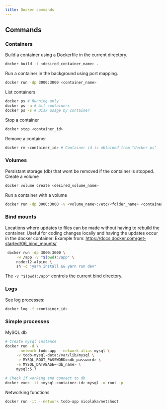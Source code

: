 ```yaml
---
title: Docker commands
---
```


## Commands
### Containers
Build a container using a Dockerfile in the current directory.
```bash
docker build -t <desired_container_name> . 
```

Run a container in the background using port mapping.
```bash
docker run -dp 3000:3000 <container_name>
```

List containers
```bash
docker ps # Running only
docker ps -a # All containers
docker ps -s # Disk usage by container
```

Stop a container
```bash
docker stop <container_id>
```

Remove a container
```bash
docker rm <container_id> # Container id is obtained from "docker ps"
```

### Volumes
Persistant storage (db) that wont be removed if the container is stopped.
Create a volume 
```bash
docker volume create <desired_volume_name>
```

Run a container with a volume
```bash
docker run -dp 3000:3000 -v <volume_name>:/etc/<folder_name> <container_name>
```

### Bind mounts
Locations where updates to files can be made without having to rebuild the container. Useful for coding changes locally and having the updates occur in the docker container.
Example from: https://docs.docker.com/get-started/06_bind_mounts/ 
```bash
 docker run -dp 3000:3000 \
     -w /app -v "$(pwd):/app" \
     node:12-alpine \
     sh -c "yarn install && yarn run dev"
```
The ```-v "$(pwd):/app"``` controls the current bind directory.

### Logs
See log processes:
```bash
docker log -f <container_id>
```

### Simple processes
MySQL db
``` bash
# Create mysql instance
docker run -d \
     --network todo-app --network-alias mysql \
     -v todo-mysql-data:/var/lib/mysql \
     -e MYSQL_ROOT_PASSWORD=<db_password> \
     -e MYSQL_DATABASE=<db_name> \
     mysql:5.7

# Check if working and connect to db
docker exec -it <mysql-container-id> mysql -u root -p
```

Networking functions
```bash
docker run -it --network todo-app nicolaka/netshoot
```

